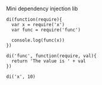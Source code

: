 Mini dependency injection lib

    di(function(require){
      var x = require('x')
      var func = require('func')
      
      console.log(func(x))
    })
    
    di('func', function(require, val){
      return 'The value is ' + val
    })
    
    di('x', 10)
